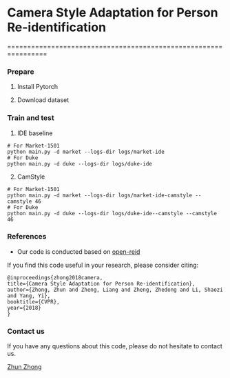 # Camera Style Adaptation for Person Re-identification
================================================================

### Prepare

1. Install Pytorch

2. Download dataset


### Train and test

1. IDE baseline
  ```Shell
  # For Market-1501
  python main.py -d market --logs-dir logs/market-ide
  # For Duke
  python main.py -d duke --logs-dir logs/duke-ide
  ```
2. CamStyle
  ```Shell
  # For Market-1501
  python main.py -d market --logs-dir logs/market-ide-camstyle --camstyle 46
  # For Duke
  python main.py -d duke --logs-dir logs/duke-ide--camstyle --camstyle 46
  ```




### References

- Our code is conducted based on [open-reid](https://github.com/Cysu/open-reid)


If you find this code useful in your research, please consider citing:

    @inproceedings{zhong2018camera,
    title={Camera Style Adaptation for Person Re-identification},
    author={Zhong, Zhun and Zheng, Liang and Zheng, Zhedong and Li, Shaozi and Yang, Yi},
    booktitle={CVPR},
    year={2018}
    }
    
        
### Contact us

If you have any questions about this code, please do not hesitate to contact us.

[Zhun Zhong](http://zhunzhong.site)

